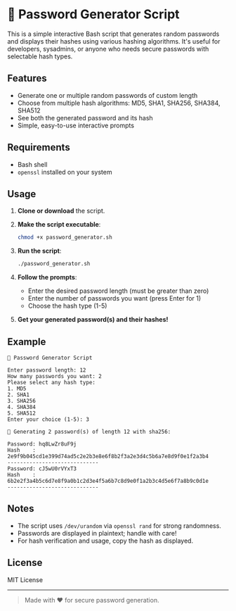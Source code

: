 # 🔐 Password Generator Script

This is a simple interactive Bash script that generates random passwords and displays their hashes using various hashing algorithms. It's useful for developers, sysadmins, or anyone who needs secure passwords with selectable hash types.

## Features

- Generate one or multiple random passwords of custom length
- Choose from multiple hash algorithms: MD5, SHA1, SHA256, SHA384, SHA512
- See both the generated password and its hash
- Simple, easy-to-use interactive prompts

## Requirements

- Bash shell
- `openssl` installed on your system

## Usage

1. **Clone or download** the script.

2. **Make the script executable**:

   ```bash
   chmod +x password_generator.sh
   ```

3. **Run the script**:

   ```bash
   ./password_generator.sh
   ```

4. **Follow the prompts**:

   - Enter the desired password length (must be greater than zero)
   - Enter the number of passwords you want (press Enter for 1)
   - Choose the hash type (1-5)

5. **Get your generated password(s) and their hashes!**

## Example

```
🔐 Password Generator Script

Enter password length: 12
How many passwords you want: 2
Please select any hash type:
1. MD5
2. SHA1
3. SHA256
4. SHA384
5. SHA512
Enter your choice (1-5): 3

🔑 Generating 2 password(s) of length 12 with sha256:

Password: hq8LwZr8uF9j
Hash    : 2e9f9b045cd1e399d74ad5c2e2b3e8e6f8b2f3a2e3d4c5b6a7e8d9f0e1f2a3b4
-----------------------------
Password: cJ5wU0rVYxT3
Hash    : 6b2e2f3a4b5c6d7e8f9a0b1c2d3e4f5a6b7c8d9e0f1a2b3c4d5e6f7a8b9c0d1e
-----------------------------
```

## Notes

- The script uses `/dev/urandom` via `openssl rand` for strong randomness.
- Passwords are displayed in plaintext; handle with care!
- For hash verification and usage, copy the hash as displayed.

## License

MIT License

---

> Made with ❤️ for secure password generation.
